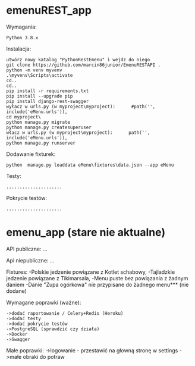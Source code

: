 ﻿emenuREST_app
===========

Wymagania:

    Python 3.8.x

Instalacja:

	utwórz nowy katalog "PythonRestEmenu" i wejdz do niego
	git clone https://github.com/marcin86junior/EmenuRESTAPI .
	python -m venv myvenv
	.\myvenv\Scripts\activate
	cd..
	cd..
	pip install -r requirements.txt
	pip install --upgrade pip 
	pip install django-rest-swagger
	wyłacz w urls.py (w myproject\myproject):      #path('', include('eMenu.urls')),
	cd myproject\
	python manage.py migrate
	python manage.py createsuperuser
	włacz w urls.py (w myproject\myproject):      path('', include('eMenu.urls')),
	python manage.py runserver

Dodawanie fixturek:

	python  manage.py loaddata eMenu\fixtures\data.json --app eMenu

Testy:
	
	.....................

Pokrycie testów:

	.....................


emenu_app (stare nie aktualne)
===========

API publiczne:
	...

Api niepubliczne:
	...

Fixtures:
	-Polskie jedzenie powiązane z Kotlet schabowy,
	-Tajladzkie jedzenie powiązane z Tikimarsala,
	-Menu puste bez powiązania z żadnym daniem
	-Danie "Zupa ogórkowa" nie przypisane do żadnego menu*** (nie dodane)

Wymagane poprawki (ważne):

	->dodać raportowanie / Celery+Redis (Heroku)
	->dodać testy
	->dodać pokrycie testów
	->PostgreSQL (sprawdzić czy działa)
	->Docker
	->Swagger

Małe poprawki:
	->logowanie - przestawić na głowną stronę w settings
	->małe obraki do potraw 
